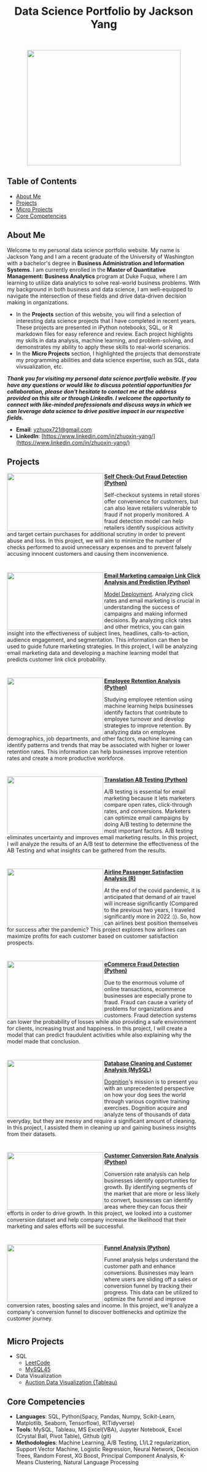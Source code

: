 <h1 align="center"> Data Science Portfolio by Jackson Yang </h1> <br>

<p align="center">
    <img src="https://github.com/YZXBiz/Yang_Portfolio/blob/main/Images/DATAAC.jpg" width="400" height="300">
</p>


## Table of Contents
* [About Me](#about-me)
* [Projects](#projects)
* [Micro Projects](#micro-projects)
* [Core Competencies](#core-competencies)


## About Me
Welcome to my personal data science portfolio website. My name is Jackson Yang and I am a recent graduate of the University of Washington with a bachelor's degree in **Business Administration and Information Systems**. I am currently enrolled in the **Master of Quantitative Management: Business Analytics** program at Duke Fuqua, where I am learning to utilize data analytics to solve real-world business problems. With my background in both business and data science, I am well-equipped to navigate the intersection of these fields and drive data-driven decision making in organizations.

- In the **Projects** section of this website, you will find a selection of interesting data science projects that I have completed in recent years. These projects are presented in iPython notebooks, SQL, or R markdown files for easy reference and review. Each project highlights my skills in data analysis, machine learning, and problem-solving, and demonstrates my ability to apply these skills to real-world scenarios.
- In the **Micro Projects** section, I highlighted the projects that demonstrate my programming abilities and data science expertise, such as SQL, data vivsualization, etc.

***Thank you for visiting my personal data science portfolio website. If you have any questions or would like to discuss potential opportunities for collaboration, please don't hesitate to contact me at the 
address provided on this site or through LinkedIn. I welcome the opportunity to connect with like-minded professionals and discuss ways in which we can leverage data science to drive positive impact in our respective fields.***

- **Email**: [yzhuox721@gmail.com](yzhuox721@gmail.com)
- **Linkedln**: [https://www.linkedin.com/in/zhuoxin-yang/](https://www.linkedin.com/in/zhuoxin-yang/)


## Projects

<img align="left" width="250" height="150" src="https://github.com/YZXBiz/Jackson_Portfolio/blob/main/Images/Self_Check_out.webp"> **[Self Check-Out Fraud Detection (Python) ](https://github.com/YZXBiz/Jackson_Portfolio/blob/main/Projects/Fraud%20Detection%20at%20Self%20Check-Out/Self_Checkout_Code.ipynb)**

Self-checkout systems in retail stores offer convenience for customers, but can also leave retailers vulnerable to fraud if not properly monitored. A fraud detection model can help retailers identify suspicious activity and target certain purchases for additional scrutiny in order to prevent abuse and loss. In this project, we will aim to minimize the number of checks performed to avoid unnecessary expenses and to prevent falsely accusing innocent customers and causing them inconvenience.

#
<img align="left" width="250" height="150" src="https://github.com/YZXBiz/Yang_Portfolio/blob/main/Images/click-thr.png"> **[Email Marketing campaign Link Click Analysis and Prediction (Python) ](https://github.com/YZXBiz/Jackson_Portfolio/blob/main/Projects/Email_Marketing_Campaign/Code.ipynb)**

[Model Deployment](https://web-production-9c3f.up.railway.app/). Analyzing click rates and email marketing is crucial in understanding the success of campaigns and making informed decisions. By analyzing click rates and other metrics, you can gain insight into the effectiveness of subject lines, headlines, calls-to-action, audience engagement, and segmentation. This information can then be used to guide future marketing strategies. In this project, I will be analyzing email marketing data and developing a machine learning model that predicts customer link click probability.

#
<img align="left" width="250" height="150" src="https://raw.githubusercontent.com/YZXBiz/Jackson_Portfolio/main/Images/Employee-retention-rate-1000x553-1.webp"> **[Employee Retention Analysis (Python) ](https://github.com/YZXBiz/Jackson_Portfolio/blob/main/Projects/Employee%20Retention/Code.ipynb)**

Studying employee retention using machine learning helps businesses identify factors that contribute to employee turnover and develop strategies to improve retention. By analyzing data on employee demographics, job departments, and other factors, machine learning can identify patterns and trends that may be associated with higher or lower retention rates. This information can help businesses improve retention rates and create a more productive workforce.
#
<img align="left" width="250" height="150" src="https://github.com/YZXBiz/Jackson_Portfolio/blob/main/Images/ab%20testing.webp"> **[Translation AB Testing (Python) ](https://github.com/YZXBiz/Jackson_Portfolio/blob/main/Projects/Translation%20AB%20Testing/Code.ipynb)**

A/B testing is essential for email marketing because it lets marketers compare open rates, click-through rates, and conversions. Marketers can optimize email campaigns by doing A/B testing to determine the most important factors. A/B testing eliminates uncertainty and improves email marketing results. In this project, I will analyze the results of an A/B test to determine the effectiveness of the AB Testing and what insights can be gathered from the results.

#

<img align="left" width="250" height="150" src="https://github.com/YZXBiz/Yang_Portfolio/blob/main/Images/airline.jpg"> **[Airline Passenger Satisfaction Analysis (R) ](https://github.com/YZXBiz/Jackson_Portfolio/blob/main/Projects/Airline%20Passenger%20Satisfaction/R-Code.Rmd)**

At the end of the covid pandemic, it is anticipated that demand of air travel will increase significantly (Compared to the previous two years, I traveled significantly more in 2022 :)). So, how can airlines best position themselves for success after the pandemic? This project explores how airlines can maximize profits for each customer based on customer satisfaction prospects.
#
<img align="left" width="250" height="150" src="https://github.com/YZXBiz/Jackson_Portfolio/blob/main/Images/ecommerce%20fraud.jpg"> **[eCommerce Fraud Detection (Python) ](https://github.com/YZXBiz/Jackson_Portfolio/blob/main/Projects/ecommerce%20Fraud%20Detection/Code.ipynb)**

Due to the enormous volume of online transactions, ecommerce businesses are especially prone to fraud. Fraud can cause a variety of problems for organizations and customers. Fraud detection systems can lower the probability of losses while also providing a safe environment for clients, increasing trust and happiness. In this project, I will create a model that can predict fraudulent activities while also explaining why the model made that conclusion.

#
<img align="left" width="250" height="150" src="https://github.com/YZXBiz/Yang_Portfolio/blob/main/Images/images.jpg"> **[Database Cleaning and Customer Analysis (MySQL) ](https://github.com/YZXBiz/Jackson_Portfolio/blob/main/Projects/Dognition/Dognition%20Report.ipynb)**

[Dognition](https://www.dognition.com/)'s mission is to present you with an unprecedented perspective on how your dog sees the world through various cognitive training exercises. Dognition acquire and analyze tens of thousands of data everyday, but they are messy and require a significant amount of cleaning. In this project, I assisted them in cleaning up and gaining business insights from their datasets.
#
<img align="left" width="250" height="150" src="https://github.com/YZXBiz/Jackson_Portfolio/blob/main/Images/conversion%20rate.png"> **[Customer Conversion Rate Analysis (Python) ](https://github.com/YZXBiz/Jackson_Portfolio/blob/main/Projects/Conversion%20Rate/Code.ipynb)**

Conversion rate analysis can help businesses identify opportunities for growth. By identifying segments of the market that are more or less likely to convert, businesses can identify areas where they can focus their efforts in order to drive growth. In this project, we looked into a customer conversion dataset and help company increase the likelihood that their marketing and sales efforts will be successful.

#

<img align="left" width="250" height="150" src="https://github.com/YZXBiz/Jackson_Portfolio/blob/main/Images/funnel%20analysis.jpg"> **[Funnel Analysis (Python) ](https://github.com/YZXBiz/Jackson_Portfolio/blob/main/Projects/Funnel%20Analysis/Code.ipynb)**

Funnel analysis helps understand the customer path and enhance conversions. Businesses may learn where users are sliding off a sales or conversion funnel by tracking their progress. This data can be utilized to optimize the funnel and improve conversion rates, boosting sales and income. In this project, we'll analyze a company's conversion funnel to discover bottlenecks and optimize the customer journey.
#


 

## Micro Projects
- SQL
    - [LeetCode](https://github.com/YZXBiz/Yang_Portfolio/tree/main/Micro%20Projects/SQL/Leetcode)
    - [MySQL45](https://github.com/YZXBiz/Yang_Portfolio/tree/main/Micro%20Projects/SQL/Mysql45(Chinese))
- Data Visualization
    - [Auction Data Visualization (Tableau)](https://github.com/YZXBiz/Jackson_Portfolio/tree/main/Micro%20Projects/Auction%20Data%20Analysis)


## Core Competencies
- **Languages**: SQL, Python(Spacy, Pandas, Numpy, Scikit-Learn, Matplotlib, Seaborn, Tensorflow), R(Tidyverse)
- **Tools**: MySQL, Tableau, MS Excel(VBA), Jupyter Notebook, Excel (Crystal Ball, Pivot Table), Github (git)
- **Methodologies**: Machine Learning, A/B Testing, L1/L2 regularization, Support Vector Machine, Logistic Regression, Neural Network, Decision Trees, Random Forest, XG Boost, Principal Component Analysis, K-Means Clustering, Natural Language Processing


